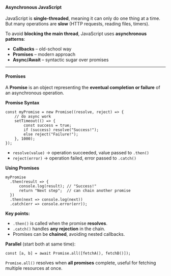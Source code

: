 #### Asynchronous JavaScript

JavaScript is **single-threaded**, meaning it can only do one thing at a time. But many operations are **slow** (HTTP requests, reading files, timers).

To avoid **blocking the main thread**, JavaScript uses **asynchronous patterns**:
- **Callbacks** – old-school way
- **Promises** – modern approach
- **Async/Await** – syntactic sugar over promises



---
#### Promises

A **Promise** is an object representing the **eventual completion or failure** of an asynchronous operation.

**Promise Syntax**
```
const myPromise = new Promise((resolve, reject) => {
    // do async work
    setTimeout(() => {
        const success = true;
        if (success) resolve("Success!");
        else reject("Failure!");
    }, 1000);
});
```
- `resolve(value)` → operation succeeded, value passed to `.then()`
- `reject(error)` → operation failed, error passed to `.catch()`


**Using Promises**
```
myPromise
  .then(result => {
      console.log(result); // "Success!"
      return "Next step";  // can chain another promise
  })
  .then(next => console.log(next))
  .catch(err => console.error(err));
```

**Key points:**
- `.then()` is called when the promise **resolves**.
- `.catch()` handles **any rejection** in the chain.
- Promises can be **chained**, avoiding nested callbacks.


**Parallel** (start both at same time):
```
const [a, b] = await Promise.all([fetchA(), fetchB()]);
```
`Promise.all()` resolves when **all promises** complete, useful for fetching multiple resources at once.